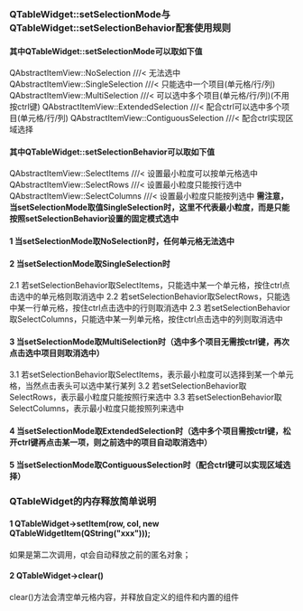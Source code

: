 
### QTableWidget::setSelectionMode与QTableWidget::setSelectionBehavior配套使用规则
#### 其中QTableWidget::setSelectionMode可以取如下值
QAbstractItemView::NoSelection            ///< 无法选中
QAbstractItemView::SingleSelection        ///< 只能选中一个项目(单元格/行/列)
QAbstractItemView::MultiSelection         ///< 可以选中多个项目(单元格/行/列)(不用按ctrl键)
QAbstractItemView::ExtendedSelection      ///< 配合ctrl可以选中多个项目(单元格/行/列)
QAbstractItemView::ContiguousSelection    ///< 配合ctrl实现区域选择

#### 其中QTableWidget::setSelectionBehavior可以取如下值
QAbstractItemView::SelectItems    ///< 设置最小粒度可以按单元格选中
QAbstractItemView::SelectRows     ///< 设置最小粒度只能按行选中
QAbstractItemView::SelectColumns  ///< 设置最小粒度只能按列选中
**需注意，当setSelectionMode取值SingleSelection时，这里不代表最小粒度，而是只能按照setSelectionBehavior设置的固定模式选中**
#### 1 当setSelectionMode取NoSelection时，任何单元格无法选中
#### 2 当setSelectionMode取SingleSelection时
2.1 若setSelectionBehavior取SelectItems，只能选中某一个单元格，按住ctrl点击选中的单元格则取消选中
2.2 若setSelectionBehavior取SelectRows，只能选中某一行单元格，按住ctrl点击选中的行则取消选中
2.3 若setSelectionBehavior取SelectColumns，只能选中某一列单元格，按住ctrl点击选中的列则取消选中
#### 3 当setSelectionMode取MultiSelection时（选中多个项目无需按ctrl键，再次点击选中项目则取消选中）
3.1 若setSelectionBehavior取SelectItems，表示最小粒度可以选择到某一个单元格，当然点击表头可以选中某行某列
3.2 若setSelectionBehavior取SelectRows，表示最小粒度只能按照行来选中
3.3 若setSelectionBehavior取SelectColumns，表示最小粒度只能按照列来选中
#### 4 当setSelectionMode取ExtendedSelection时（选中多个项目需按ctrl键，松开ctrl键再点击某一项，则之前选中的项目自动取消选中）
#### 5 当setSelectionMode取ContiguousSelection时（配合ctrl键可以实现区域选择）

### QTableWidget的内存释放简单说明
#### 1 QTableWidget->setItem(row, col, new QTableWidgetItem(QString("xxx")));
如果是第二次调用，qt会自动释放之前的匿名对象；
#### 2 QTableWidget->clear()
clear()方法会清空单元格内容，并释放自定义的组件和内置的组件
